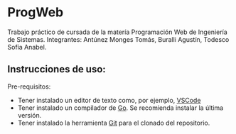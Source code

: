 # ProgWeb
Trabajo práctico de cursada de la matería Programación Web de Ingeniería de Sistemas. Integrantes: Antúnez Monges Tomás, Buralli Agustín, Todesco Sofía Anabel.
## Instrucciones de uso:
  Pre-requisitos:
  - Tener instalado un editor de texto como, por ejemplo, [VSCode](https://code.visualstudio.com/download)
  - Tener instalado un compilador de [Go](https://go.dev/doc/install). Se recomienda instalar la última versión.
  - Tener instalado la herramienta [Git](https://git-scm.com/downloads) para el clonado del repositorio.
